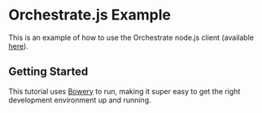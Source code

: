 # Orchestrate.js Example

This is an example of how to use the Orchestrate node.js client (available [here](https://github.com/Bowery/orchestrate.js)).

## Getting Started

This tutorial uses [Bowery](http://bowery.io/start) to run, making it super easy to get the right development environment up and running.
